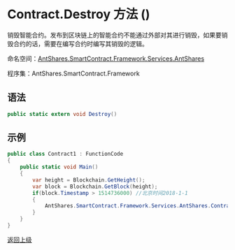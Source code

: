 # Contract.Destroy 方法 ()

销毁智能合约。发布到区块链上的智能合约不能通过外部对其进行销毁，如果要销毁合约的话，需要在编写合约时编写其销毁的逻辑。

命名空间：[AntShares.SmartContract.Framework.Services.AntShares](../../AntShares.md)

程序集：AntShares.SmartContract.Framework

## 语法

```c#
public static extern void Destroy()
```

## 示例

```c#
public class Contract1 : FunctionCode
{
    public static void Main()
    {
        var height = Blockchain.GetHeight();
        var block = Blockchain.GetBlock(height);
        if(block.Timestamp > 1514736000) //北京时间2018-1-1
        {
            AntShares.SmartContract.Framework.Services.AntShares.Contract.Destroy();
        }
    }
}
```



[返回上级](../Contract.md)